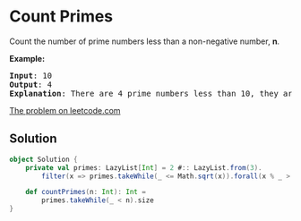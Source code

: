 # Count Primes

Count the number of prime numbers less than a non-negative number, **n**.

**Example:**
<pre>
<b>Input</b>: 10
<b>Output</b>: 4
<b>Explanation</b>: There are 4 prime numbers less than 10, they are 2, 3, 5, 7.
</pre>

[The problem on leetcode.com](https://leetcode.com/problems/count-primes/)

## Solution

```scala
object Solution {
    private val primes: LazyList[Int] = 2 #:: LazyList.from(3).
        filter(x => primes.takeWhile(_ <= Math.sqrt(x)).forall(x % _ > 0))

    def countPrimes(n: Int): Int =
        primes.takeWhile(_ < n).size
}
```
